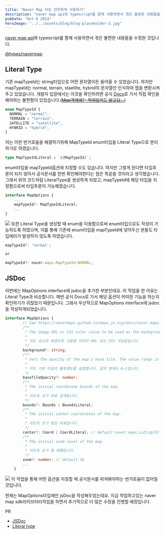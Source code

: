 ```yaml
---
title: "Naver Map 타입 안전하게 사용하기"
description: "naver map api와 typescript를 함께 사용하면서 겪은 불편한 내용들을 수정한 것입니다."
pubDate: "Oct 6 2024"
heroImage: "../../assets/blog/blog-placeholder-3.jpg"
---
```


[naver map api](https://navermaps.github.io/maps.js.ncp/docs/tutorial-2-Getting-Started.html)와 typescript를 함께 사용하면서 겪은 불편한 내용들을 수정한 것입니다.

[@types/navermap](https://github.com/DefinitelyTyped/DefinitelyTyped/tree/master/types/navermaps)
## **Literal Type**
기존 mapTypeId는 string타입으로 어떤 문자열이든 들어올 수 있었습니다.
하지만 mapTypeId는 normal, terrain, staellite, hybrid의 문자열만 인식하여 맵을 변환시켜 주고 있었습니다. 개발자 입장에서는 이것을 확인하려면 공식 [Docs](https://navermaps.github.io/maps.js.ncp/docs/tutorial-3-map-types.example.html)로 가서 직접 확인을 해야하는 불편함이 있었습니다.([~~Map객체에는 적혀있지도 않고요...~~](https://navermaps.github.io/maps.js.ncp/docs/naver.maps.Map.html#toc37__anchor))
```typescript
enum MapTypeId {
  NORMAL = "normal",
  TERRAIN = "terrain",
  SATELLITE = "satellite",
  HYBRID = "hybrid",
}
```
저는 이런 번거로움을 해결하기위해 MapTypeId enum타입을 Literal Type으로 분리하기로 하였습니다.

``` typescript
type MapTypeIdLiteral = `${MapTypeId}`;
```
enum타입을 mapTypeId옵션에 지정할 수도 있습니다. 하지만 그렇게 된다면 타입추론이 되지 않아서 공식문서를 한번 확인해야한다는 점은 똑같을 것이라고 생각했습니다. 그래서 위의 코드처럼 LiteralType을 생성하게 되었고, mapTypeId에 해당 타입을 지정함으로써 타입추론이 가능해졌습니다.

```typescript
interface MapOptions {
	...
  	mapTypeId?: MapTypeIdLiteral;
	...
}
```

![](https://velog.velcdn.com/images/seohyeon1578/post/097bfe84-b096-4e59-8477-811fdccda1c1/image.png)
또한 Literal Type을 생성할 때 enum을 이용함으로써 enum타입으로도 작성이 가능하도록 하였으며, 이를 통해 기존에 enum타입을 mapTypeId에 넣어두신 분들도 타입에러가 발생하지 않도록 하였습니다.
```typescript
mapTypeId?: 'normal';

or

mapTypeId?: naver.maps.MapTypeId.NORMAL;
```
## **JSDoc**
이번에는 MapOptions interface에 jsdoc을 추가한 부분인데요.
이 작업을 한 이유는 Literal Type과 비슷합니다.
매번 공식 Docs로 가서 해당 옵션이 어떠한 기능을 하는지 확인하기가 귀찮았기 때문입니다.
그래서 우선적으로 MapOptions interface에 jsdoc을 작성하게되었습니다.
```typescript
interface MapOptions {
        // See https://navermaps.github.io/maps.js.ncp/docs/naver.maps.html#.MapOptions
        /**
         * The image URL or CSS color value to be used as the background for the map element.
         *
         * 지도 요소의 배경으로 사용할 이미지 URL 또는 CSS 색상값입니다.
         */
        background?: string;
        /**
         * Sets the opacity of the map's base tile. The value range is 0 to 1.
         *
         * 지도 기본 타일의 불투명도를 설정합니다. 값의 범위는 0~1입니다.
         */
        baseTileOpacity?: number;
        /**
         * The initial coordinate bounds of the map.
         *
         * 지도의 초기 좌표 경계입니다.
         */
        bounds?: Bounds | BoundsLiteral;
        /**
         * The initial center coordinates of the map.
         *
         * 지도의 초기 중심 좌표입니다.
         */
        center?: Coord | CoordLiteral; // default naver.maps.LatLng(37.5666103, 126.9783882)
        /**
         * The initial zoom level of the map.
         *
         * 지도의 초기 줌 레벨입니다.
         */
        zoom?: number; // default 16
		...
    }
```
![](https://velog.velcdn.com/images/seohyeon1578/post/50ec8026-e7d1-4bc5-a940-fbcef7fc216d/image.png)
이 작업을 통해 어떤 옵션을 지정할 때 공식문서를 뒤져봐야하는 번거로움이 없어질 것입니다.

현재는 MapOptions타입에만 jsDoc을 작성해두었는데요. 지금 작업하고있는 naver map sdk라이브러리작업을 하면서 추가적으로 더 많은 수정을 진행할 예정입니다.


PR
- [JSDoc](https://github.com/DefinitelyTyped/DefinitelyTyped/pull/70565)
- [Literal type](https://github.com/DefinitelyTyped/DefinitelyTyped/pull/70445)